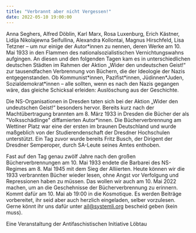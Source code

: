 ```yaml
---
title: "Verbrannt aber nicht Vergessen!"
date: 2022-05-10 19:00:00
---
```


Anna Seghers, Alfred Döblin, Karl Marx, Rosa Luxenburg, Erich Kästner, Lidija Nikolajewna Seifullina, Alexandra Kollontai, Magnus Hirschfeld, Lisa Tetzner – um nur einige der Autor\*innen zu nennen, deren Werke am 10. Mai 1933 in den Flammen des nationalsozialistischen Vernichtungswahns aufgingen. An diesen und den folgenden Tagen kam es in unterschiedlichen deutschen Städten im Rahmen der Aktion „Wider den undeutschen Geist!“ zur tausendfachen Verbrennung von Büchern, die der Ideologie der Nazis entgegenstanden. Ob Kommunist\*innen, Pazifist\*innen, Jüdinnen\*Juden, Sozialdemokrat\*innen – alle sollten, wenn es nach den Nazis gegangen wäre, das gleiche Schicksal erleiden: Auslöschung aus der Geschichte.

Die NS-Organisationen in Dresden taten sich bei der Aktion „Wider den undeutschen Geist!“ besonders hervor. Bereits kurz nach der Machtübertragung brannten am 8. März 1933 in Dresden die Bücher der als "Volksschädlinge" diffamierten Autor\*innen. Die Bücherverbrennung am Wettiner Platz war eine der ersten im braunen Deutschland und wurde maßgeblich von der Studierendenschaft der Dresdner Hochschulen unterstützt. Ein Tag zuvor wurde bereits Fritz Busch, der Dirigent der Dresdner Semperoper, durch SA-Leute seines Amtes enthoben.

Fast auf den Tag genau zwölf Jahre nach den großen Bücherverbrennungen am 10. Mai 1933 endete die Barbarei des NS-Regimes am 8. Mai 1945 mit dem Sieg der Alliierten. Heute können wir die 1933 verbrannten Bücher wieder lesen, ohne Angst vor Verfolgung und Repressionen haben zu müssen. Das wollen wir auch am 10. Mai 2022 machen, um an die Geschehnisse der Bücherverbrennung zu erinnern. Kommt dafür am 10. Mai ab 19:00 in die Kosmotique. Es werden Beiträge vorbereitet, ihr seid aber auch herzlich eingeladen, selber vorzulesen. Gerne könnt ihr uns dafür unter ail@systemli.org bescheid geben (kein muss).

Eine Veranstaltung der Antifaschistischen Initiative Löbtau
